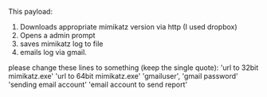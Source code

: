 This payload:
1. Downloads appropriate mimikatz version via http (I used dropbox)
2. Opens a admin prompt
3. saves mimikatz log to file
4. emails log via gmail.

please change these lines to something (keep the single quote):
'url to 32bit mimikatz.exe'
'url to 64bit mimikatz.exe'
'gmailuser', 'gmail password'
'sending email account'
'email account to send report'
